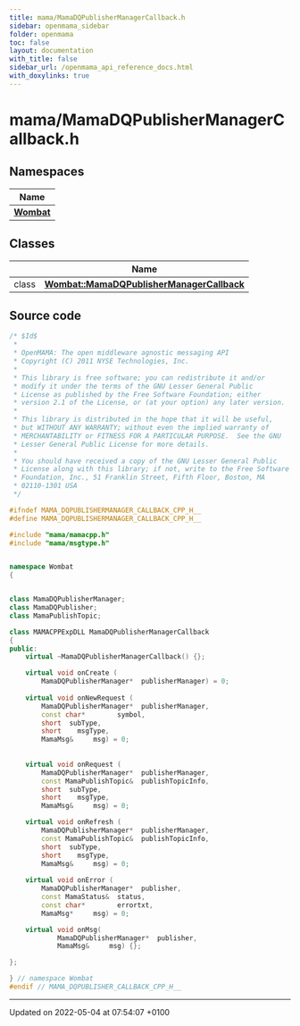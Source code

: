 ```yaml
---
title: mama/MamaDQPublisherManagerCallback.h
sidebar: openmama_sidebar
folder: openmama
toc: false
layout: documentation
with_title: false
sidebar_url: /openmama_api_reference_docs.html
with_doxylinks: true
---
```


# mama/MamaDQPublisherManagerCallback.h



## Namespaces

| Name           |
| -------------- |
| **[Wombat](namespaceWombat.html)**  |

## Classes

|                | Name           |
| -------------- | -------------- |
| class | **[Wombat::MamaDQPublisherManagerCallback](classWombat_1_1MamaDQPublisherManagerCallback.html)**  |




## Source code

```cpp
/* $Id$
 *
 * OpenMAMA: The open middleware agnostic messaging API
 * Copyright (C) 2011 NYSE Technologies, Inc.
 *
 * This library is free software; you can redistribute it and/or
 * modify it under the terms of the GNU Lesser General Public
 * License as published by the Free Software Foundation; either
 * version 2.1 of the License, or (at your option) any later version.
 *
 * This library is distributed in the hope that it will be useful,
 * but WITHOUT ANY WARRANTY; without even the implied warranty of
 * MERCHANTABILITY or FITNESS FOR A PARTICULAR PURPOSE.  See the GNU
 * Lesser General Public License for more details.
 *
 * You should have received a copy of the GNU Lesser General Public
 * License along with this library; if not, write to the Free Software
 * Foundation, Inc., 51 Franklin Street, Fifth Floor, Boston, MA
 * 02110-1301 USA
 */

#ifndef MAMA_DQPUBLISHERMANAGER_CALLBACK_CPP_H__
#define MAMA_DQPUBLISHERMANAGER_CALLBACK_CPP_H__

#include "mama/mamacpp.h"
#include "mama/msgtype.h"


namespace Wombat 
{


class MamaDQPublisherManager;
class MamaDQPublisher;
class MamaPublishTopic;

class MAMACPPExpDLL MamaDQPublisherManagerCallback
{
public:
    virtual ~MamaDQPublisherManagerCallback() {};

    virtual void onCreate (
        MamaDQPublisherManager*  publisherManager) = 0;
     
    virtual void onNewRequest (
        MamaDQPublisherManager*  publisherManager,
        const char*        symbol,
        short  subType,
        short    msgType,
        MamaMsg&     msg) = 0;
        
        
    virtual void onRequest (
        MamaDQPublisherManager*  publisherManager,
        const MamaPublishTopic&  publishTopicInfo,
        short  subType,
        short    msgType,
        MamaMsg&     msg) = 0;

    virtual void onRefresh (
        MamaDQPublisherManager*  publisherManager,
        const MamaPublishTopic&  publishTopicInfo,
        short  subType,
        short    msgType,
        MamaMsg&     msg) = 0;
        
    virtual void onError (
        MamaDQPublisherManager*  publisher,
        const MamaStatus&  status,
        const char*        errortxt,
        MamaMsg*     msg) = 0;

    virtual void onMsg(
            MamaDQPublisherManager*  publisher,
            MamaMsg&     msg) {};

};

} // namespace Wombat
#endif // MAMA_DQPUBLISHER_CALLBACK_CPP_H__
```


-------------------------------

Updated on 2022-05-04 at 07:54:07 +0100
